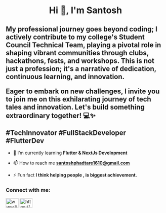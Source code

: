 

<h1 align="center">Hi 👋, I'm Santosh</h1>

<h2 align="left">
<p>My professional journey goes beyond coding; I actively contribute to my college's Student Council Technical Team, playing a pivotal role in shaping vibrant communities through clubs, hackathons, fests, and workshops. This is not just a profession; it's a narrative of dedication, continuous learning, and innovation.</p>

<p>Eager to embark on new challenges, I invite you to join me on this exhilarating journey of tech tales and innovation. Let's build something extraordinary together! 💻✨</p> #TechInnovator #FullStackDeveloper #FlutterDev</h2>



- 🌱 I’m currently learning **Flutter & NextJs Development**

- 📫 How to reach me **santoshphadtare1610@gmail.com**

- ⚡ Fun fact **I think helping people , is biggest achievement.**





<h3 align="left" >Connect with me:</h3>
<p align="left">
<a href="https:///www.linkedin.com/in/santosh-phadtare" target="blank"><img align="center" src="https://raw.githubusercontent.com/rahuldkjain/github-profile-readme-generator/master/src/images/icons/Social/linked-in-alt.svg" alt="www.linkedin.com/in/santosh-phadtare" height="30" width="40" /></a>
<a href="https://www.instagram.com/heyits_santosh/" target="blank"><img align="center" src="https://raw.githubusercontent.com/rahuldkjain/github-profile-readme-generator/master/src/images/icons/Social/instagram.svg" alt="https://www.instagram.com/heyits_santosh/" height="30" width="40" /></a>
</p>
